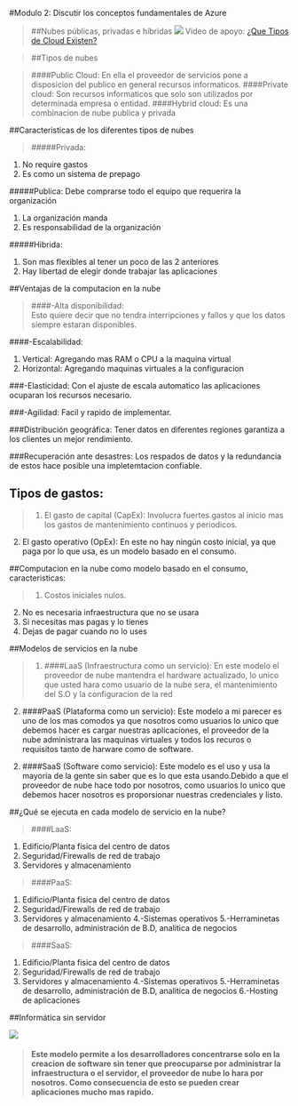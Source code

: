 #Modulo 2:  Discutir los conceptos fundamentales de Azure

> ##Nubes públicas, privadas e híbridas
![](https://www.almazena.com/wp-content/uploads/2017/07/hybrid_cloud_hosting.png)
Video de apoyo:
[¿Que Tipos de Cloud Existen?](https://www.youtube.com/watch?v=tW2Ut433Mrw)


>##Tipos de nubes

> ####Public Cloud: 
En ella el proveedor de servicios pone a disposicion del publico en general recursos informaticos. 
> ####Private cloud: 
Son recursos informaticos que solo son utilizados por determinada empresa o entidad.
> ####Hybrid cloud: 
Es una combinacion de nube publica y privada

##Caracteristicas de los diferentes tipos de nubes
>#####Privada:
1. No require gastos
2. Es como un sistema de prepago

> 
#####Publica:
Debe comprarse todo el equipo que requerira la organización 
1. La organización manda
2. Es responsabilidad de la organización
>
#####Hibrida:
1. Son mas flexibles al tener un poco de las 2 anteriores
2. Hay libertad de elegir donde trabajar las aplicaciones


##Ventajas de la computacion en la nube
>####-Alta disponibilidad:  
Esto quiere decir que no tendra interripciones y fallos y que los datos siempre estaran disponibles.
>
####-Escalabilidad:  
1. Vertical: Agregando mas RAM o CPU a la maquina virtual
2. Horizontal: Agregando maquinas virtuales a la configuracion
>
###-Elasticidad:
Con el ajuste de escala automatico las aplicaciones ocuparan los recursos necesario.
>
###-Agilidad:
Facil y rapido de implementar.
>
###Distribución geográfica: 
Tener datos en diferentes regiones garantiza a los clientes un mejor rendimiento.
>
###Recuperación ante desastres:
Los respados de datos y la redundancia de estos hace posible una impletemtacion confiable.

## Tipos de gastos:

>1. El gasto de capital (CapEx): Involucra fuertes gastos al inicio mas los gastos de mantenimiento continuos y periodicos.
2. El gasto operativo (OpEx): En este no hay ningún costo inicial, ya que paga por lo que usa, es un modelo basado en el consumo.

##Computacion en la nube como modelo basado en el consumo, caracteristicas: 
>1. Costos iniciales nulos.
2. No es necesaria infraestructura que no se usara
3. Si necesitas mas pagas y lo tienes
4. Dejas de pagar cuando no lo uses

##Modelos de servicios en la nube

>1. ####LaaS (Infraestructura como un servicio):
En este modelo el proveedor de nube mantendra el hardware actualizado, lo unico que usted hara como usuario de la nube sera, el mantenimiento del S.O y la configuracion de la red
>
2. ####PaaS (Plataforma como un servicio):
Este modelo a mi parecer es uno de los mas comodos ya que nosotros como usuarios lo unico que debemos hacer es cargar nuestras aplicaciones, el proveedor de la nube administrara las maquinas virtuales y todos los recuros o requisitos tanto de harware como de software.
>
2. ####SaaS (Software como servicio):
Este modelo es el uso y usa la mayoria de la gente sin saber que es lo que esta usando.Debido a que el proveedor de nube hace todo por nosotros, como usuarios lo unico que debemos  hacer nosotros es proporsionar nuestras credenciales y listo.

##¿Qué se ejecuta en cada modelo de servicio en la nube?
>####LaaS:
1. Edificio/Planta fisica del centro de datos
2. Seguridad/Firewalls de red de trabajo
3. Servidores y almacenamiento

>####PaaS:
1. Edificio/Planta fisica del centro de datos
2. Seguridad/Firewalls de red de trabajo
3. Servidores y almacenamiento
4.-Sistemas operativos
5.-Herraminetas de desarrollo, administración de B.D, analitica de negocios

>####SaaS:
1. Edificio/Planta fisica del centro de datos
2. Seguridad/Firewalls de red de trabajo
3. Servidores y almacenamiento
4.-Sistemas operativos
5.-Herraminetas de desarrollo, administración de B.D, analitica de negocios
6.-Hosting de aplicaciones


##Informática sin servidor

![](https://www.aplyca.com/sites/default/files/styles/large/public/articles/img_blog_serverless%281%29.jpg?itok=WELt4OAu)
>#### Este modelo permite a los desarrolladores concentrarse solo en la creacion de software sin tener que preocuparse por administrar la infraestructura o el servidor, el proveedor de nube lo hara por nosotros. Como consecuencia de esto se pueden crear aplicaciones mucho mas rapido.